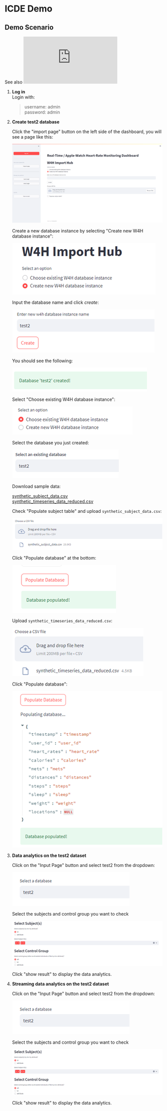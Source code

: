 # ICDE Demo


## Demo Scenario
See also ![DEMO_SCENARIO.md](https://github.com/USC-InfoLab/w4h-icde-demo/blob/main/DEMO_SCENARIO.md)

1. **Log in**  
    Login with:
    > username: admin  
    > password: admin

2. **Create test2 database**  

    Click the "import page" button on the left side of the dashboard, you will see a page like this:  

    ![import_page_create](../static/import_page_create.png)

    Create a new database instance by selecting "Create new W4H database instance":

    ![create_new_db](../static/create_new_db.png)

    Input the database name and click *create*: 

    ![set_db_name](../static/set_db_name.png)

    You should see the following:

    ![create_success](../static/create_success.png)

    Select "Choose existing W4H database instance":

    ![choose_exist_db](../static/choose_exist_db.png)

    Select the database you just created:

    ![select_exist_db](../static/select_exist_db.png)

    Download sample data:

    [synthetic_subject_data.csv](https://drive.google.com/file/d/1yAx63xeIwhI_8_1pUqGX2JWbkuFb8e3l/view?usp=sharing)  
    [synthetic_timeseries_data_reduced.csv](https://drive.google.com/file/d/1EvpYG1KKm51YlDUQ_ezDCNaVCLiS8tF4/view?usp=sharing)  

    Check "Populate subject table" and upload `synthetic_subject_data.csv`:

    ![upload_subject_csv](../static/upload_subject_csv.png)

    Click "Populate database" at the bottom:

    ![populate_db](../static/populate_db.png)

    Upload `synthetic_timeseries_data_reduced.csv`:

    ![upload_time_csv](../static/upload_time_csv.png)

    Click "Populate database":

    ![populate_db_time](../static/populate_db_time.png)


2. **Data analytics on the test2 dataset**  

    Click on the "Input Page" button and select test2 from the dropdown:

    ![input_select_db](../static/input_select_db.png)

    Select the subjects and control group you want to check

    ![subjects_and_control_group](../static/subjects_and_control_group.png)

    Click "show result" to display the data analytics.

3. **Streaming data analytics on the test2 dataset**  

    Click on the "Input Page" button and select test2 from the dropdown:

    ![input_select_db](../static/input_select_db.png)

    Select the subjects and control group you want to check

    ![subjects_and_control_group](../static/subjects_and_control_group.png)

    Click "show result" to display the data analytics.

